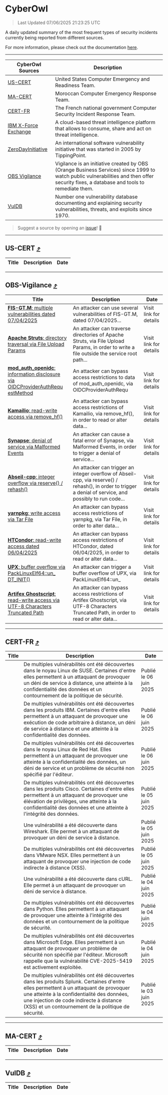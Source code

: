 
 <div id='top'></div>

# CyberOwl

 > Last Updated 07/06/2025 21:23:25 UTC
 
 A daily updated summary of the most frequent types of security incidents currently being reported from different sources.
 
 For more information, please check out the documentation [here](./docs/README.md).
 
 ---
 |CyberOwl Sources|Description|
 |---|---|
 |[US-CERT](#us-cert-arrow_heading_up)|United States Computer Emergency and Readiness Team.|
 |[MA-CERT](#ma-cert-arrow_heading_up)|Moroccan Computer Emergency Response Team.|
 |[CERT-FR](#cert-fr-arrow_heading_up)|The French national government Computer Security Incident Response Team.|
 |[IBM X-Force Exchange](#ibmcloud-arrow_heading_up)|A cloud-based threat intelligence platform that allows to consume, share and act on threat intelligence.|
 |[ZeroDayInitiative](#zerodayinitiative-arrow_heading_up)|An international software vulnerability initiative that was started in 2005 by TippingPoint.|
 |[OBS Vigilance](#obs-vigilance-arrow_heading_up)|Vigilance is an initiative created by OBS (Orange Business Services) since 1999 to watch public vulnerabilities and then offer security fixes, a database and tools to remediate them.|
 |[VulDB](#vuldb-arrow_heading_up)|Number one vulnerability database documenting and explaining security vulnerabilities, threats, and exploits since 1970.|
 
 > Suggest a source by opening an [issue](https://github.com/karimhabush/cyberowl/issues)! :raised_hands:
 ---

## US-CERT [:arrow_heading_up:](#cyberowl)

 |Title|Description|Date|
 |---|---|---|
 
 ---

## OBS-Vigilance [:arrow_heading_up:](#cyberowl)

 |Title|Description|Date|
 |---|---|---|
 |[<a href="https://vigilance.fr/vulnerability/FIS-GT-M-multiple-vulnerabilities-dated-07-04-2025-46783" class="noirorange"><b>FIS-GT.M</b>: multiple vulnerabilities dated 07/04/2025</a>](https://vigilance.fr/vulnerability/FIS-GT-M-multiple-vulnerabilities-dated-07-04-2025-46783)|An attacker can use several vulnerabilities of FIS-GT.M, dated 07/04/2025...|Visit link for details|
 |[<a href="https://vigilance.fr/vulnerability/Apache-Struts-directory-traversal-via-File-Upload-Params-43035" class="noirorange"><b>Apache Struts</b>: directory traversal via File Upload Params</a>](https://vigilance.fr/vulnerability/Apache-Struts-directory-traversal-via-File-Upload-Params-43035)|An attacker can traverse directories of Apache Struts, via File Upload Params, in order to write a file outside the service root path...|Visit link for details|
 |[<a href="https://vigilance.fr/vulnerability/mod-auth-openidc-information-disclosure-via-OIDCProviderAuthRequestMethod-46780" class="noirorange"><b>mod_auth_openidc</b>: information disclosure via OIDCProviderAuthRequ<wbr>estMethod</wbr></a>](https://vigilance.fr/vulnerability/mod-auth-openidc-information-disclosure-via-OIDCProviderAuthRequestMethod-46780)|An attacker can bypass access restrictions to data of mod_auth_openidc, via OIDCProviderAuthRequ|Visit link for details|
 |[<a href="https://vigilance.fr/vulnerability/Kamailio-read-write-access-via-remove-hf-46779" class="noirorange"><b>Kamailio</b>: read-write access via remove_hf()</a>](https://vigilance.fr/vulnerability/Kamailio-read-write-access-via-remove-hf-46779)|An attacker can bypass access restrictions of Kamailio, via remove_hf(), in order to read or alter data...|Visit link for details|
 |[<a href="https://vigilance.fr/vulnerability/Synapse-denial-of-service-via-Malformed-Events-46774" class="noirorange"><b>Synapse</b>: denial of service via Malformed Events</a>](https://vigilance.fr/vulnerability/Synapse-denial-of-service-via-Malformed-Events-46774)|An attacker can cause a fatal error of Synapse, via Malformed Events, in order to trigger a denial of service...|Visit link for details|
 |[<a href="https://vigilance.fr/vulnerability/Abseil-cpp-integer-overflow-via-reserve-rehash-46778" class="noirorange"><b>Abseil-cpp</b>: integer overflow via reserve() / rehash()</a>](https://vigilance.fr/vulnerability/Abseil-cpp-integer-overflow-via-reserve-rehash-46778)|An attacker can trigger an integer overflow of Abseil-cpp, via reserve() / rehash(), in order to trigger a denial of service, and possibly to run code...|Visit link for details|
 |[<a href="https://vigilance.fr/vulnerability/yarnpkg-write-access-via-Tar-File-46776" class="noirorange"><b>yarnpkg</b>: write access via Tar File</a>](https://vigilance.fr/vulnerability/yarnpkg-write-access-via-Tar-File-46776)|An attacker can bypass access restrictions of yarnpkg, via Tar File, in order to alter data...|Visit link for details|
 |[<a href="https://vigilance.fr/vulnerability/HTCondor-read-write-access-dated-06-04-2025-46775" class="noirorange"><b>HTCondor</b>: read-write access dated 06/04/2025</a>](https://vigilance.fr/vulnerability/HTCondor-read-write-access-dated-06-04-2025-46775)|An attacker can bypass access restrictions of HTCondor, dated 06/04/2025, in order to read or alter data...|Visit link for details|
 |[<a href="https://vigilance.fr/vulnerability/UPX-buffer-overflow-via-PackLinuxElf64-un-DT-INIT-46777" class="noirorange"><b>UPX</b>: buffer overflow via PackLinuxElf64::un_<wbr>DT_INIT()</wbr></a>](https://vigilance.fr/vulnerability/UPX-buffer-overflow-via-PackLinuxElf64-un-DT-INIT-46777)|An attacker can trigger a buffer overflow of UPX, via PackLinuxElf64::un_|Visit link for details|
 |[<a href="https://vigilance.fr/vulnerability/Artifex-Ghostscript-read-write-access-via-UTF-8-Characters-Truncated-Path-46773" class="noirorange"><b>Artifex Ghostscript</b>: read-write access via UTF-8 Characters Truncated Path</a>](https://vigilance.fr/vulnerability/Artifex-Ghostscript-read-write-access-via-UTF-8-Characters-Truncated-Path-46773)|An attacker can bypass access restrictions of Artifex Ghostscript, via UTF-8 Characters Truncated Path, in order to read or alter data...|Visit link for details|
 
 ---

## CERT-FR [:arrow_heading_up:](#cyberowl)

 |Title|Description|Date|
 |---|---|---|
 |[](https://www.cert.ssi.gouv.fr/avis/CERTFR-2025-AVI-0482/)|De multiples vulnérabilités ont été découvertes dans le noyau Linux de SUSE. Certaines d'entre elles permettent à un attaquant de provoquer un déni de service à distance, une atteinte à la confidentialité des données et un contournement de la politique de sécurité.|Publié le 06 juin 2025|
 |[](https://www.cert.ssi.gouv.fr/avis/CERTFR-2025-AVI-0481/)|De multiples vulnérabilités ont été découvertes dans les produits IBM. Certaines d'entre elles permettent à un attaquant de provoquer une exécution de code arbitraire à distance, un déni de service à distance et une atteinte à la confidentialité des données.|Publié le 06 juin 2025|
 |[](https://www.cert.ssi.gouv.fr/avis/CERTFR-2025-AVI-0480/)|De multiples vulnérabilités ont été découvertes dans le noyau Linux de Red Hat. Elles permettent à un attaquant de provoquer une atteinte à la confidentialité des données, un déni de service et un problème de sécurité non spécifié par l'éditeur.|Publié le 06 juin 2025|
 |[](https://www.cert.ssi.gouv.fr/avis/CERTFR-2025-AVI-0479/)|De multiples vulnérabilités ont été découvertes dans les produits Cisco. Certaines d'entre elles permettent à un attaquant de provoquer une élévation de privilèges, une atteinte à la confidentialité des données et une atteinte à l'intégrité des données.|Publié le 05 juin 2025|
 |[](https://www.cert.ssi.gouv.fr/avis/CERTFR-2025-AVI-0478/)|Une vulnérabilité a été découverte dans Wireshark. Elle permet à un attaquant de provoquer un déni de service à distance.|Publié le 05 juin 2025|
 |[](https://www.cert.ssi.gouv.fr/avis/CERTFR-2025-AVI-0477/)|De multiples vulnérabilités ont été découvertes dans VMware NSX. Elles permettent à un attaquant de provoquer une injection de code indirecte à distance (XSS).|Publié le 05 juin 2025|
 |[](https://www.cert.ssi.gouv.fr/avis/CERTFR-2025-AVI-0476/)|Une vulnérabilité a été découverte dans cURL. Elle permet à un attaquant de provoquer un déni de service à distance.|Publié le 04 juin 2025|
 |[](https://www.cert.ssi.gouv.fr/avis/CERTFR-2025-AVI-0475/)|De multiples vulnérabilités ont été découvertes dans Python. Elles permettent à un attaquant de provoquer une atteinte à l'intégrité des données et un contournement de la politique de sécurité.|Publié le 04 juin 2025|
 |[](https://www.cert.ssi.gouv.fr/avis/CERTFR-2025-AVI-0474/)|De multiples vulnérabilités ont été découvertes dans Microsoft Edge. Elles permettent à un attaquant de provoquer un problème de sécurité non spécifié par l'éditeur. Microsoft rappelle que la vulnérabilité CVE-2025-5419 est activement exploitée.|Publié le 04 juin 2025|
 |[](https://www.cert.ssi.gouv.fr/avis/CERTFR-2025-AVI-0473/)|De multiples vulnérabilités ont été découvertes dans les produits Splunk. Certaines d'entre elles permettent à un attaquant de provoquer une atteinte à la confidentialité des données, une injection de code indirecte à distance (XSS) et un contournement de la politique de sécurité.|Publié le 03 juin 2025|
 
 ---

## MA-CERT [:arrow_heading_up:](#cyberowl)

 |Title|Description|Date|
 |---|---|---|
 
 ---

## VulDB [:arrow_heading_up:](#cyberowl)

 |Title|Description|Date|
 |---|---|---|
 